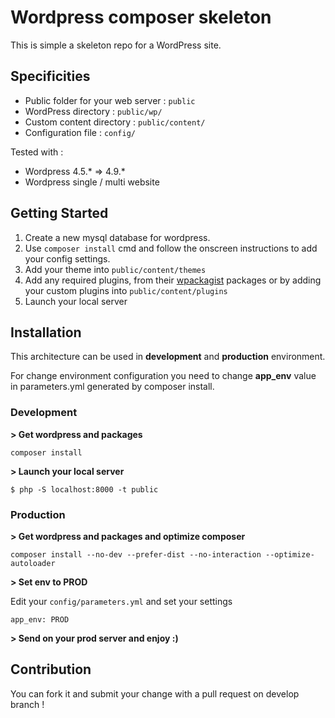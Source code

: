 # Wordpress composer skeleton

This is simple a skeleton repo for a WordPress site.

## Specificities

* Public folder for your web server : `public`
* WordPress directory : `public/wp/`
* Custom content directory : `public/content/`
* Configuration file : `config/`

Tested with :

* Wordpress 4.5.* => 4.9.*
* Wordpress single / multi website

## Getting Started

1. Create a new mysql database for wordpress.
2. Use `composer install` cmd and follow the onscreen instructions to add your config settings.
3. Add your theme into `public/content/themes`
4. Add any required plugins, from their [wpackagist](http://wpackagist.org/) packages or by adding your custom plugins into `public/content/plugins`
5. Launch your local server

## Installation

This architecture can be used in **development** and **production** environment. 

For change environment configuration you need to change 
**app_env** value in parameters.yml generated by composer install.

### Development

**> Get wordpress and packages**

```
composer install
```

**> Launch your local server**

```
$ php -S localhost:8000 -t public
```

### Production

**> Get wordpress and packages and optimize composer**

```
composer install --no-dev --prefer-dist --no-interaction --optimize-autoloader
```

**> Set env to PROD**

Edit your `config/parameters.yml` and set your settings

```
app_env: PROD
```


**> Send on your prod server and enjoy :)**

## Contribution

 You can fork it and submit your change with a pull request on develop branch !
